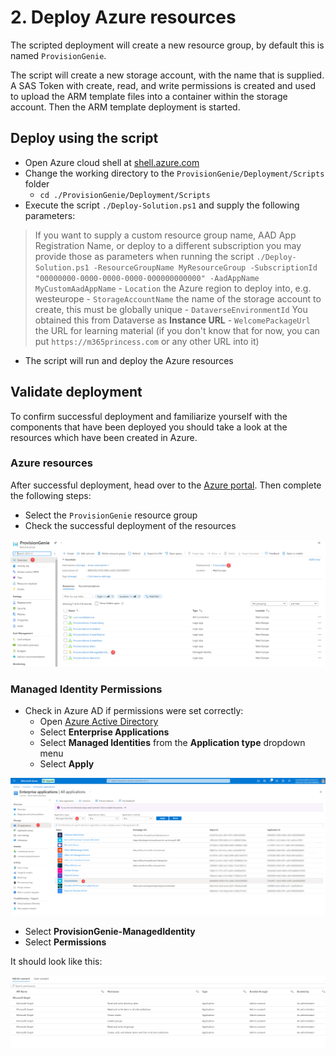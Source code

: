 # 2. Deploy Azure resources

The scripted deployment will create a new resource group, by default this is named `ProvisionGenie`.

The script will create a new storage account, with the name that is supplied. A SAS Token with create, read, and write permissions is created and used to upload the ARM template files into a container within the storage account. Then the ARM template deployment is started.

## Deploy using the script

- Open Azure cloud shell at [shell.azure.com](https://shell.azure.com)
- Change the working directory to the `ProvisionGenie/Deployment/Scripts` folder
    - `cd ./ProvisionGenie/Deployment/Scripts`
- Execute the script `./Deploy-Solution.ps1` and supply the following parameters:
> If you want to supply a custom resource group name, AAD App Registration Name, or deploy to a different subscription you may provide those as parameters when running the script `./Deploy-Solution.ps1 -ResourceGroupName MyResourceGroup -SubscriptionId "00000000-0000-0000-0000-000000000000" -AadAppName MyCustomAadAppName`
    - `Location` the Azure region to deploy into, e.g. westeurope
    - `StorageAccountName` the name of the storage account to create, this must be globally unique
    - `DataverseEnvironmentId` You obtained this from Dataverse as **Instance URL**
    - `WelcomePackageUrl` the URL for learning material (if you don't know that for now, you can put `https://m365princess.com` or any other URL into it)
- The script will run and deploy the Azure resources

## Validate deployment

To confirm successful deployment and familiarize yourself with the components that have been deployed you should take a look at the resources which have been created in Azure. 

### Azure resources

After successful deployment, head over to the [Azure portal](https://portal.azure.com). Then complete the following steps:

- Select the `ProvisionGenie` resource group
- Check the successful deployment of the resources

![Provisiongenie Resource Group](../media/deploymentguide/4-deploylogicapps/AzurePortalResources.png)

### Managed Identity Permissions

- Check in Azure AD if permissions were set correctly:
  - Open [Azure Active Directory](https://portal.azure.com/#blade/Microsoft_AAD_IAM/ActiveDirectoryMenuBlade/Overview)
  - Select **Enterprise Applications**
  - Select **Managed Identities** from the **Application type** dropdown menu
  - Select **Apply**

![Azure AD ManagedIDentities](../media/deploymentguide/4-deploylogicapps/AzureADMIpng.png)

- Select **ProvisionGenie-ManagedIdentity**
- Select **Permissions**

It should look like this:

![Azure AD ManagedIDentity permissions](../media/deploymentguide/4-deploylogicapps/AzureADMIPermissions.png)

